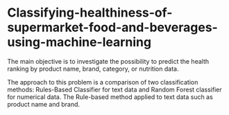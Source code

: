 # Classifying-healthiness-of-supermarket-food-and-beverages-using-machine-learning

The main objective is to investigate the possibility to predict the health ranking by product name, brand, category, or nutrition data. 

The approach to this problem is a comparison of two classification methods: Rules-Based Classifier for text data and Random Forest classifier for numerical data. The Rule-based method applied to text data such as product name and brand. 
